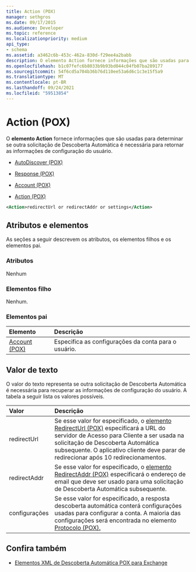 ```yaml
---
title: Action (POX)
manager: sethgros
ms.date: 09/17/2015
ms.audience: Developer
ms.topic: reference
ms.localizationpriority: medium
api_type:
- schema
ms.assetid: a3462c6b-453c-462a-830d-f29ee4a2babb
description: O elemento Action fornece informações que são usadas para determinar se outra solicitação de Descoberta Automática é necessária para retornar as informações de configuração do usuário.
ms.openlocfilehash: b1c07fefc6b8033b9b93bd044c04fb07ba289177
ms.sourcegitcommit: 54f6cd5a704b36b76d110ee53a6d6c1c3e15f5a9
ms.translationtype: MT
ms.contentlocale: pt-BR
ms.lasthandoff: 09/24/2021
ms.locfileid: "59513854"
---
```

# <a name="action-pox"></a>Action (POX)

O **elemento Action** fornece informações que são usadas para determinar se outra solicitação de Descoberta Automática é necessária para retornar as informações de configuração do usuário. 
  
- [AutoDiscover (POX)](autodiscover-pox.md)
  
- [Response (POX)](response-pox.md)
  
- [Account (POX)](account-pox.md)
  
- [Action (POX)](action-pox.md)
  
```xml
<Action>redirectUrl or redirectAddr or settings</Action>
```

## <a name="attributes-and-elements"></a>Atributos e elementos

As seções a seguir descrevem os atributos, os elementos filhos e os elementos pai.
  
### <a name="attributes"></a>Atributos

Nenhum
  
### <a name="child-elements"></a>Elementos filho

Nenhum.
  
### <a name="parent-elements"></a>Elementos pai

|**Elemento**|**Descrição**|
|:-----|:-----|
|[Account (POX)](account-pox.md) <br/> |Especifica as configurações da conta para o usuário.  <br/> |
   
## <a name="text-value"></a>Valor de texto

O valor do texto representa se outra solicitação de Descoberta Automática é necessária para recuperar as informações de configuração do usuário. A tabela a seguir lista os valores possíveis.
  
|**Valor**|**Descrição**|
|:-----|:-----|
|redirectUrl  <br/> |Se esse valor for especificado, o [elemento RedirectUrl (POX)](redirecturl-pox.md) especificará a URL do servidor de Acesso para Cliente a ser usada na solicitação de Descoberta Automática subsequente. O aplicativo cliente deve parar de redirecionar após 10 redirecionamentos.  <br/> |
|redirectAddr  <br/> |Se esse valor for especificado, o [elemento RedirectAddr (POX)](redirectaddr-pox.md) especificará o endereço de email que deve ser usado para uma solicitação de Descoberta Automática subsequente.  <br/> |
|configurações  <br/> |Se esse valor for especificado, a resposta descoberta automática conterá configurações usadas para configurar a conta. A maioria das configurações será encontrada no elemento [Protocolo (POX).](protocol-pox.md)  <br/> |
   
## <a name="see-also"></a>Confira também

- [Elementos XML de Descoberta Automática POX para Exchange](pox-autodiscover-xml-elements-for-exchange.md)

